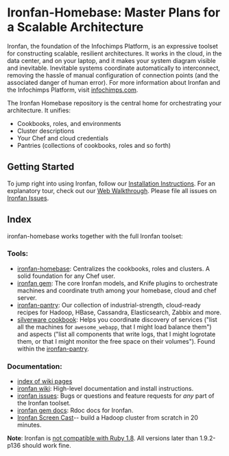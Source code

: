 # Ironfan-Homebase: Master Plans for a Scalable Architecture

Ironfan, the foundation of the Infochimps Platform, is an expressive toolset for constructing scalable, resilient architectures. It works in the cloud, in the data center, and on your laptop, and it makes your system diagram visible and inevitable. Inevitable systems coordinate automatically to interconnect, removing the hassle of manual configuration of connection points (and the associated danger of human error).
For more information about Ironfan and the Infochimps Platform, visit [infochimps.com](http://www.infochimps.com/).

The Ironfan Homebase repository is the central home for orchestrating your architecture. It unifies:

* Cookbooks, roles, and environments
* Cluster descriptions
* Your Chef and cloud credentials
* Pantries (collections of cookbooks, roles and so forth)

## Getting Started

To jump right into using Ironfan, follow our [Installation Instructions](https://github.com/infochimps-labs/ironfan/wiki/INSTALL). For an explanatory tour, check out our [Web Walkthrough](https://github.com/infochimps-labs/ironfan/wiki/walkthrough-web).  Please file all issues on [Ironfan Issues](https://github.com/infochimps-labs/ironfan/issues).

## Index

ironfan-homebase works together with the full Ironfan toolset:

### Tools:

* [ironfan-homebase](https://github.com/infochimps-labs/ironfan-homebase): Centralizes the cookbooks, roles and clusters. A solid foundation for any Chef user.
* [ironfan gem](https://github.com/infochimps-labs/ironfan): The core Ironfan models, and Knife plugins to orchestrate machines and coordinate truth among your homebase, cloud and chef server. 
* [ironfan-pantry](https://github.com/infochimps-labs/ironfan-pantry): Our collection of industrial-strength, cloud-ready recipes for Hadoop, HBase, Cassandra, Elasticsearch, Zabbix and more. 
* [silverware cookbook](https://github.com/infochimps-labs/ironfan-pantry/tree/master/cookbooks/silverware): Helps you coordinate discovery of services ("list all the machines for `awesome_webapp`, that I might load balance them") and aspects ("list all components that write logs, that I might logrotate them, or that I might monitor the free space on their volumes"). Found within the [ironfan-pantry](https://github.com/infochimps-labs/ironfan-pantry).

### Documentation:

* [index of wiki pages](https://github.com/infochimps-labs/ironfan/wiki/_pages)
* [ironfan wiki](https://github.com/infochimps-labs/ironfan/wiki): High-level documentation and install instructions.
* [ironfan issues](https://github.com/infochimps-labs/ironfan/issues): Bugs or questions and feature requests for *any* part of the Ironfan toolset.
* [ironfan gem docs](http://rdoc.info/gems/ironfan): Rdoc docs for Ironfan.
* [Ironfan Screen Cast](http://vimeo.com/37279372)-- build a Hadoop cluster from scratch in 20 minutes.

**Note**: Ironfan is [not compatible with Ruby 1.8](https://github.com/infochimps-labs/ironfan/issues/127). All versions later than 1.9.2-p136 should work fine.